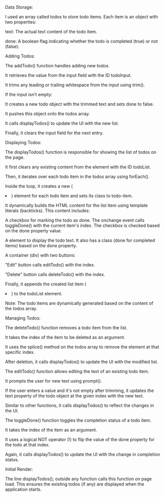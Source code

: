 Data Storage:


I used an array called todos to store todo items. Each item is an object with two properties:


text: The actual text content of the todo item.


done: A boolean flag indicating whether the todo is completed (true) or not (false).


Adding Todos:


The addTodo() function handles adding new todos.


It retrieves the value from the input field with the ID todoInput.


It trims any leading or trailing whitespace from the input using trim().


If the input isn't empty:


It creates a new todo object with the trimmed text and sets done to false.


It pushes this object onto the todos array.


It calls displayTodos() to update the UI with the new list.


Finally, it clears the input field for the next entry.


Displaying Todos:


The displayTodos() function is responsible for showing the list of todos on the page.


It first clears any existing content from the element with the ID todoList.


Then, it iterates over each todo item in the todos array using forEach().


Inside the loop, it creates a new (<li>) element for each todo item and sets its class to todo-item.


It dynamically builds the HTML content for the list item using template literals (backticks). This content includes:


A checkbox for marking the todo as done. The onchange event calls toggleDone() with the current item's index. The checkbox is checked based on the done property value.


A <span> element to display the todo text. It also has a class (done for completed items) based on the done property.


A container (div) with two buttons:


"Edit" button calls editTodo() with the index.


"Delete" button calls deleteTodo() with the index.


Finally, it appends the created list item (<li>) to the todoList element.


Note: The todo items are dynamically generated based on the content of the todos array.


Managing Todos:


The deleteTodo() function removes a todo item from the list.


It takes the index of the item to be deleted as an argument.


It uses the splice() method on the todos array to remove the element at that specific index.


After deletion, it calls displayTodos() to update the UI with the modified list.


The editTodo() function allows editing the text of an existing todo item.


It prompts the user for new text using prompt().


If the user enters a value and it's not empty after trimming, it updates the text property of the todo object at the given index with the new text.


Similar to other functions, it calls displayTodos() to reflect the changes in the UI.


The toggleDone() function toggles the completion status of a todo item.


It takes the index of the item as an argument.


It uses a logical NOT operator (!) to flip the value of the done property for the todo at that index.


Again, it calls displayTodos() to update the UI with the change in completion status.


Initial Render:


The line displayTodos(); outside any function calls this function on page load. This ensures the existing todos (if any) are displayed when the application starts.


